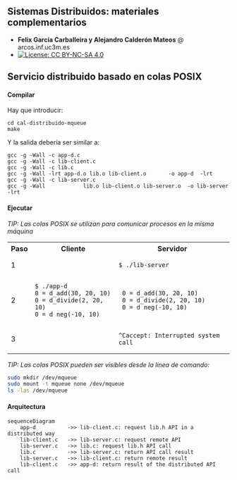
## Sistemas Distribuidos: materiales complementarios
+ **Felix García Carballeira y Alejandro Calderón Mateos** @ arcos.inf.uc3m.es
+ [![License: CC BY-NC-SA 4.0](https://img.shields.io/badge/License-CC%20BY--NC--SA%204.0-blue.svg)](https://github.com/acaldero/uc3m_sd/blob/main/LICENSE)


## Servicio distribuido basado en colas POSIX

#### Compilar

Hay que introducir:
```
cd cal-distribuido-mqueue
make
```

Y la salida debería ser similar a:
```
gcc -g -Wall -c app-d.c
gcc -g -Wall -c lib-client.c
gcc -g -Wall -c lib.c
gcc -g -Wall -lrt app-d.o lib.o lib-client.o       -o app-d  -lrt
gcc -g -Wall -c lib-server.c
gcc -g -Wall            lib.o lib-client.o lib-server.o  -o lib-server  -lrt
```

#### Ejecutar

*TIP: Las colas POSIX se utilizan para comunicar procesos en la misma máquina*

<html>
<table>
<tr><th>Paso</th><th>Cliente</th><th>Servidor</th></tr>
<tr>
<td>1</td>
<td></td>
<td>

```
$ ./lib-server
```

</td>
</tr>

<tr>
<td>2</td>
<td>

```
$ ./app-d
0 = d_add(30, 20, 10)
0 = d_divide(2, 20, 10)
0 = d_neg(-10, 10)
```

</td>
<td>

```
 0 = d_add(30, 20, 10)
 0 = d_divide(2, 20, 10)
 0 = d_neg(-10, 10)
```

</td>
</tr>

<tr>
<td>3</td>
<td></td>
<td>

```
^Caccept: Interrupted system call
```

</td>
</tr>
</table>
</html>

*TIP: Las colas POSIX pueden ser visibles desde la línea de comando:*

``` bash
sudo mkdir /dev/mqueue
sudo mount -t mqueue none /dev/mqueue
ls -las /dev/mqueue
```

#### Arquitectura

```mermaid
sequenceDiagram
    app-d          ->> lib-client.c: request lib.h API in a distributed way
    lib-client.c   ->> lib-server.c: request remote API
    lib-server.c   ->> lib.c: request lib.h API call
    lib.c          ->> lib-server.c: return API call result
    lib-server.c   ->> lib-client.c: return remote result
    lib-client.c   ->> app-d: return result of the distributed API call
```

